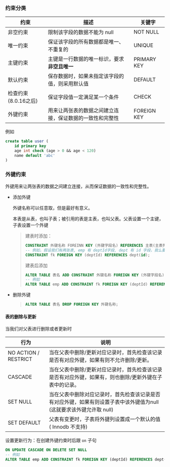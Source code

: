 ### 约束分类

| 约束                 | 描述                                                     | 关键字      |
| -------------------- | -------------------------------------------------------- | ----------- |
| 非空约束             | 限制该字段的数据不能为 null                              | NOT NULL    |
| 唯一约束             | 保证该字段的所有数据都是唯一、不重复的                   | UNIQUE      |
| 主键约束             | 主键是一行数据的唯一标识，要求**非空且唯一**             | PRIMARY KEY |
| 默认约束             | 保存数据时，如果未指定该字段的值，则采用默认值           | DEFAULT     |
| 检查约束(8.0.16之后) | 保证字段值一定满足某一个条件                             | CHECK       |
| 外键约束             | 用来让两张表的数据之间建立连接，保证数据的一致性和完整性 | FOREIGN KEY |

例如

```sql
create table user (
    id primary key
    age int check (age > 0 && age < 120)
    name default 'abc'
)
```



### 外键约束

外键用来让两张表的数据之间建立连接，从而保证数据的一致性和完整性。

- 添加外键

  外键名称可以任意取，但是最好有意义。

  本表是从表，也叫子表；被引用的表是主表，也叫父表。父表设置一个主键，子表设置一个外键

  > 建表时添加：
  >
  > ```sql
  > CONSTRAINT 外键名称 FOREINN KEY (外键字段名) REFERENCES 主表(主表列名)
  > -- 例如，假设我们有两张表, emp 有 deptId字段, dept 有 id 字段，我么要将他们手动关联
  > CONSTRAINT fk FOREIGN KEY (deptId) REFERENCES dept(id);
  > ```
  >
  > 建表后添加
  >
  > ```sql
  > ALTER TABLE 表名 ADD CONSTRAINT 外键名称 FOREIGN KEY (外键字段名) REFERENCES 主表(主表列名);
  > -- 例如
  > ALTER TABLE emp ADD CONSTRAINT fk FOREIGN KEY (deptId) REFERENCES dept(id);
  > ```

- 删除外键

  > ```sql
  > ALTER TABLE 表名 DROP FOREIGN KEY 外键名称;
  > ```



#### 表的删除与更新

当我们对父表进行删除或者更新时

| 行为                 | 说明                                                         |
| -------------------- | ------------------------------------------------------------ |
| NO ACTION / RESTRICT | 当在父表中删除/更新对应记录时，首先检查该记录是否有对应外键，如果有则不允许删除/更新。 |
| CASCADE              | 当在父表中删除/更新对应记录时，首先检查该记录是否有对应外键，如果有，则也删除/更新外键在子表中的记录。 |
| SET NULL             | 当在父表中删除对应记录时，首先检查该记录是否有对应外键，如果有则设置子表中该外键值为null (这就要求该外键允许取 null) |
| SET DEFAULT          | 父表有变更时，子表将外键列设置成一个默认的值( Innodb 不支持) |

设置更新行为：在创建外键约束时后跟 `on` 子句

```sql
ON UPDATE CASCADE ON DELETE SET NULL
-- 例如
ALTER TABLE emp ADD CONSTRAINT fk FOREIGN KEY (deptId) REFERENCES dept(id) ON UPDATE CASCADE ON DELETE SET NULL
```























